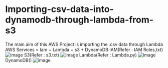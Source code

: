 # Importing-csv-data-into-dynamodb-through-lambda-from-s3
The main aim of this AWS Project is importing the .csv data through Lambda
AWS Services = Iam + Lambda + s3 + DynamoDB
IAM(Refer : IAM Roles,txt)
![image](https://user-images.githubusercontent.com/96176689/209982326-fbf456c7-a16f-49fe-b9af-c8964537f949.png)
S3(Refer : s3.txt)
![image](https://user-images.githubusercontent.com/96176689/209982842-8e765916-8a92-4270-b84c-3ee9ad12c78b.png)
Lambda(Refer : Lambda.py)
![image](https://user-images.githubusercontent.com/96176689/209984259-ae96601d-93b7-46a0-98c5-65e626a14760.png)
DynamoDB()
![image](https://user-images.githubusercontent.com/96176689/209984367-20491b8d-d0fd-4a97-9d2e-98f9c76cf3a2.png)
